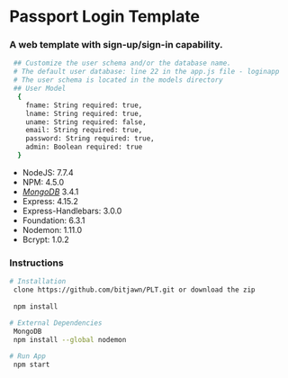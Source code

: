 # Passport Login Template
<h3>A web template with sign-up/sign-in capability.</h3>

```bash
 ## Customize the user schema and/or the database name.
 # The default user database: line 22 in the app.js file - loginapp
 # The user schema is located in the models directory
 ## User Model
  {
    fname: String required: true,
    lname: String required: true,
    uname: String required: false,
    email: String required: true,
    password: String required: true,
    admin: Boolean required: true
  }
```

<ul>
    <li>NodeJS: 7.7.4</li>
    <li>NPM: 4.5.0</li>
    <li><a href="https://www.mongodb.com/download-center?jmp=docs&_ga=1.202993809.1491474904.1492296757#community"><i>MongoDB</i></a> 3.4.1</li>
    <li>Express: 4.15.2</li>
    <li>Express-Handlebars: 3.0.0</li>    
    <li>Foundation: 6.3.1</li>
    <li>Nodemon: 1.11.0</li>
    <li>Bcrypt: 1.0.2</li>
</ul>

<h3>Instructions</h3>

```bash
# Installation
 clone https://github.com/bitjawn/PLT.git or download the zip
 
 npm install

# External Dependencies
 MongoDB
 npm install --global nodemon
 
# Run App
 npm start
```
